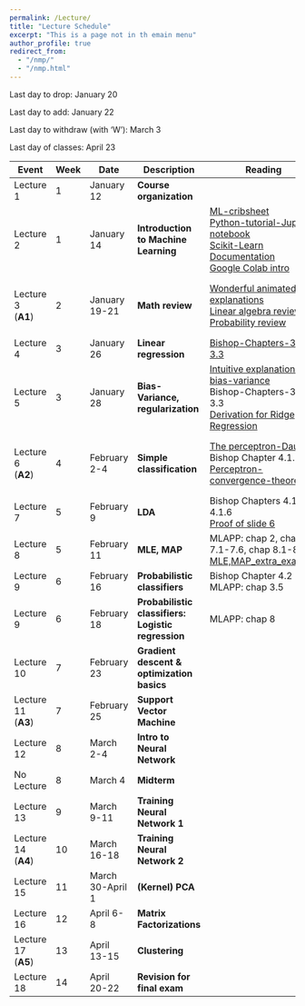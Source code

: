 ```yaml
---
permalink: /Lecture/
title: "Lecture Schedule"
excerpt: "This is a page not in th emain menu"
author_profile: true
redirect_from: 
  - "/nmp/"
  - "/nmp.html"
---
```


Last day to drop:  January 20

Last day to add:  January 22

Last day to withdraw (with ‘W’): March 3

Last day of classes: April 23

| Event      |  Week | Date        |            Description                                       |  Reading           |  Slides  |  Recordings  |
| --------     | ------|------------ | -----------------------------------------------------------|--------------------|----------|--------------|
| Lecture 1    |   1   |January 12    | **Course organization**                       |                    | [course organization](https://drive.google.com/file/d/1GXF_hBx1u0_xKZ370D9ylRdq5nmie_uY/view?usp=sharing)    |              |
| Lecture 2    |   1   |January 14    | **Introduction to  Machine Learning**         | [ML-cribsheet](https://drive.google.com/file/d/1ltGQSuoj5PnoYePg4S0WdzwgC1ub_Hji/view?usp=sharing)<br> [Python-tutorial-Jupyter notebook](https://drive.google.com/file/d/1veOv8Rtqwvq04H0yMRTJBCcQ8UhNpvFc/view?usp=sharing) <br>[Scikit-Learn Documentation](https://scikit-learn.org/stable/index.html) <br>[Google Colab intro](https://colab.research.google.com/notebooks/welcome.ipynb)         | [Lecture slide](https://drive.google.com/file/d/1Vo7VHXoqLYOW-GPmjNp7RVMye5cxFoLk/view?usp=sharing)      |  [Video](https://youtu.be/gIjcgUhtpkI)            |
| Lecture 3<br>(**A1**)    |   2   |January 19-21 | **Math review**                   | [Wonderful animated explanations](https://www.3blue1brown.com/essence-of-linear-algebra-page)<br>[Linear algebra review](https://drive.google.com/file/d/1yDlYpuv4XShqL96LqB_Un5n8UTbWZIeh/view?usp=sharing)<br>[Probability review](https://drive.google.com/file/d/1MtFT9Ra5cdEw5TA6FN6UzuKeOjZp0OKM/view?usp=sharing)           |  [Lecture slide](https://drive.google.com/file/d/11eVI_4OMR_enuPq70-_fbX2qcMe25cFD/view?usp=sharing)      |  [Video-part 1](https://youtu.be/4Rx8YFcwMlM) <br>[Video-part 2](https://youtu.be/IjsEmM-MzxQ)  <br>[Tutorial 1](https://drive.google.com/file/d/1iz0BYnwdI71Qi-v8aFz-7fFs3KKGf9-b/view?usp=sharing)         |
| Lecture 4    |   3   |January 26    | **Linear regression**                  | [Bishop-Chapters-3.1-3.3](https://drive.google.com/file/d/1s952CT8tQsyrqptBZVrcxAydthN9S-fu/view?usp=sharing)   |  [Lecture slide](https://drive.google.com/file/d/1plZwPn8ln38eT_VQASQzPbMBxrvqD5kG/view?usp=sharing)     | [Video](https://youtu.be/Oy3_Lwjvdlc)             |
| Lecture 5    |   3   |January 28    | **Bias-Variance, regularization**                 | [Intuitive explanation of bias-variance](http://scott.fortmann-roe.com/docs/BiasVariance.html)<br>Bishop-Chapters-3.1-3.3 <br>[Derivation for Ridge Regression](https://drive.google.com/file/d/1PtIw7wbHNqRzHhbf1DfbxGP_weqIlMM2/view?usp=sharing)            | [Lecture slide](https://drive.google.com/file/d/116nwTop6NNGMTdUxDDvXfBAqOR738hkl/view?usp=sharing)      | [Video](https://youtu.be/NFGPbLZ6nVU) <br>[Tutorial 2](https://drive.google.com/file/d/1bxReYD-CyhXgFMN7t6JUKVEam9wf8zOH/view?usp=sharing)          |
| Lecture 6<br>(**A2**)    |   4   |February 2-4  | **Simple classification**           |  [The perceptron-Daume](https://drive.google.com/file/d/18FQ9tXjdGaYybwS5zHStUtLhW8JsDehV/view?usp=sharing)<br> Bishop Chapter 4.1.7 <br>[Perceptron-convergence-theorem](https://drive.google.com/file/d/1xZSVg-3fPzOx-LGtY99jmNKUOrGwOhEW/view?usp=sharing)   |  [Lecture slide-part1](https://drive.google.com/file/d/1DL0RIDu-deY7SJJfYVNX9lmlAy7Og34l/view?usp=sharing) <br>[Lecture slide-part2](https://drive.google.com/file/d/1x8ht8Gh4RtGEdZ7a1P-vwgDXNsxnMg4c/view?usp=sharing)   |  [Video-part1](https://youtu.be/yU-mBm-YO7s) <br> [Video-part2](https://youtu.be/ZF1LShMDzAY) <br>[Tutorial 3](https://drive.google.com/file/d/1t9PohNDVp5vmoLeswcaCFWNhAkFTys0-/view?usp=sharing)     |
| Lecture 7    |   5   |February 9    |   **LDA**                  |  Bishop Chapters 4.1.4-4.1.6 <br>[Proof of slide 6](https://drive.google.com/file/d/199EdUmNoM8Y8vhAA1PGIbZX_1HBVetqS/view?usp=sharing)           | [Lecture slide](https://drive.google.com/file/d/1MCGHRI5o1Hl6BvCn-RBqOExIfYvDM0_B/view?usp=sharing)         |  [Video](https://youtu.be/O1oyeTxFC_Q)         |
| Lecture 8   |   5   |February 11    |   **MLE, MAP**                    | MLAPP: chap 2, chap 7.1-7.6, chap 8.1-8.4 <br>[MLE,MAP_extra_example](https://drive.google.com/file/d/1k6q5zM7YHaJQHjmgCm5h0QxtSFo_dklj/view?usp=sharing)    | [Lecture slide](https://drive.google.com/file/d/1BOvcsREJe-0NhoyfgAAP6zN3nc03xTi_/view?usp=sharing)         |  [Video](https://youtu.be/4RcgAKKZAOA) <br>[Tutorial 4](https://drive.google.com/file/d/1VFeAl-0q_BKoq9aOJul9xThoIYWe0kHa/view?usp=sharing)         |
| Lecture 9   |   6   |February 16    |   **Probabilistic classifiers**                    |  Bishop Chapter 4.2 <br>MLAPP: chap 3.5                  |  [Lecture slide](https://drive.google.com/file/d/1Cz9uV962uerF4fwNNsLOJzdFQGZ0B98d/view?usp=sharing)       | [Video](https://youtu.be/5Hr4SeSVRyE)           |
| Lecture 9   |   6   |February 18    |   **Probabilistic classifiers: Logistic regression**        |  MLAPP: chap 8              | [Lecture slide](https://drive.google.com/file/d/1LGso3sotjd819ZvVRXvnnLG3EdFn4cXW/view?usp=sharing)       | [Video](https://youtu.be/ms9GCURfz1M)|
| Lecture 10  |   7   |February 23    |   **Gradient descent & optimization basics**                |                    |          |              |
| Lecture 11<br>(**A3**)   |   7   |February 25    |   **Support Vector Machine**                    |                    |          |              |
| Lecture 12   |   8   |March 2-4    |     **Intro to Neural Network**                  |                    |          |              |
| No Lecture   |   8   |March 4    | **Midterm**                       |                    |          |              |
| Lecture 13   |   9   |March 9-11    |   **Training Neural Network 1**        |                    |          |              |
| Lecture 14<br>(**A4**)   |   10  |March 16-18    |  **Training Neural Network 2**                    |                    |          |              |
| Lecture 15   |   11  |March 30-April 1  |    **(Kernel) PCA**                  |                    |          |              |
| Lecture 16   |   12   |April 6-8    |   **Matrix Factorizations**                    |                    |          |              |
| Lecture 17<br>(**A5**)   |   13   |April 13-15  |   **Clustering**                    |                    |          |              |
| Lecture 18   |   14   |April 20-22    |  **Revision for final exam**                     |                    |          |              |
